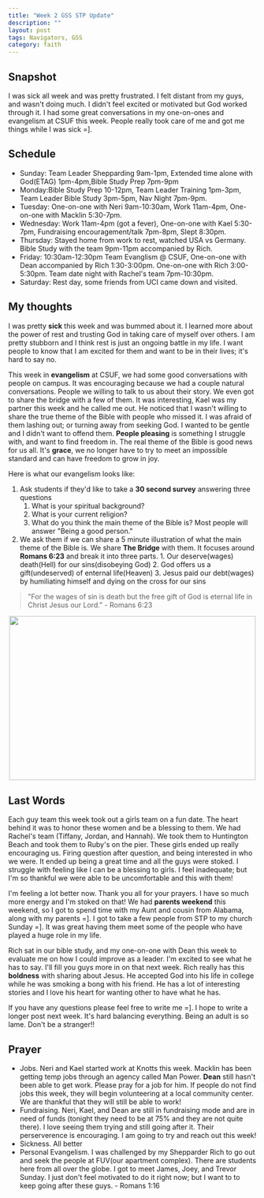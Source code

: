 ```yaml
---
title: "Week 2 GSS STP Update"
description: ""
layout: post
tags: Navigators, GSS
category: faith
---
```


Snapshot
------------
I was sick all week and was pretty frustrated. I felt distant from my guys, and wasn't doing much. I didn't feel excited or motivated but God worked through it. I had some great conversations in my one-on-ones and evangelism at CSUF this week. People really took care of me and got me things while I was sick =].

Schedule
-------------
- Sunday: Team Leader Shepparding 9am-1pm, Extended time alone with God(ETAG) 1pm-4pm,Bible Study Prep 7pm-9pm
- Monday:Bible Study Prep 10-12pm, Team Leader Training 1pm-3pm, Team Leader Bible Study 3pm-5pm, Nav Night 7pm-9pm.
- Tuesday: One-on-one with Neri 9am-10:30am, Work 11am-4pm, One-on-one with Macklin 5:30-7pm.
- Wednesday: Work 11am-4pm (got a fever), One-on-one with Kael 5:30-7pm, Fundraising encouragement/talk 7pm-8pm, Slept 8:30pm. 
- Thursday: Stayed home from work to rest, watched USA vs Germany. Bible Study with the team 9pm-11pm accompanied by Rich.
- Friday: 10:30am-12:30pm Team Evanglism @ CSUF, One-on-one with Dean accompanied by Rich 1:30-3:00pm. One-on-one with Rich 3:00-5:30pm. Team date night with Rachel's team 7pm-10:30pm. 
- Saturday: Rest day, some friends from UCI came down and visited.
	
My thoughts
-------------
I was pretty **sick** this week and was bummed about it. I learned more about the power of rest and trusting God in taking care of myself over others. I am pretty stubborn and I think rest is just an ongoing battle in my life. I want people to know that I am excited for them and want to be in their lives; it's hard to say no.

This week in **evangelism** at CSUF, we had some good conversations with people on campus. It was encouraging because we had a couple natural conversations. People we willing to talk to us about their story. We even got to share the bridge with a few of them. It was interesting,  Kael was my partner this week and he called me out. He noticed that I wasn't willing to share the true theme of the Bible with people who missed it. I was afraid of them lashing out; or turning away from seeking God. I wanted to be gentle and I didn't want to offend them. **People pleasing** is something I struggle with, and want to find freedom in. The real theme of the Bible is good news for us all. It's **grace**, we no longer have to try to meet an impossible standard and can have freedom to grow in joy.

Here is what our evangelism looks like:

1. Ask students if they'd like to take a **30 second survey** answering three questions
	1. What is your spiritual background?
	2. What is your current religion?
	3. What do you think the main theme of the Bible is? Most people will answer "Being a good person." 
2. We ask them if we can share a 5 minute illustration of what the main theme of the Bible is.
	We share **The Bridge** with them. It focuses around **Romans 6:23** and break it into three parts.
		1. Our deserve(wages) death(Hell) for our sins(disobeying God)
		2. God offers us a gift(undeserved) of enternal life(Heaven)
		3. Jesus paid our debt(wages) by humiliating himself and dying on the cross for our sins
> "For the wages of sin is death but the free gift of God is eternal life in Christ Jesus our Lord." - Romans 6:23		

<div style="text-align:center"><img src="https://farm6.staticflickr.com/5508/14375625257_f00c837375.jpg" width="500" height="333" align="center"></div>

Last Words
-------------
Each guy team this week took out a girls team on a fun date. The heart behind it was to honor these women and be a blessing to them. We had Rachel's team (Tiffany, Jordan, and Hannah). We took them to Huntington Beach and took them to Ruby's on the pier. These girls ended up really encouraging us. Firing question after question, and being interested in who we were. It ended up being a great time and all the guys were stoked. I struggle with feeling like I can be a blessing to girls. I feel inadequate; but I'm so thankful we were able to be uncomfortable and this with them!


I'm feeling a lot better now. Thank you all for your prayers. I have so much more energy and I'm stoked on that! We had **parents weekend** this weekend, so I got to spend time with my Aunt and cousin from Alabama, along with my parents =]. I got to take a few people from STP to my church Sunday =]. It was great having them meet some of the people who have played a huge role in my life.

Rich sat in our bible study, and my one-on-one with Dean this week to evaluate me on how I could improve as a leader. I'm excited to see what he has to say. I'll fill you guys more in on that next week. Rich really has this **boldness** with sharing about Jesus. He accepted God into his life in college while he was smoking a bong with his friend. He has a lot of interesting stories and I love his heart for wanting other to have what he has.

If you have any questions please feel free to write me =]. I hope to write a longer post next week. It's hard balancing everything. Being an adult is so lame. Don't be a stranger!!

Prayer
-------------

- Jobs. Neri and Kael started work at Knotts this week. Macklin has been getting temp jobs through an agency called Man Power. **Dean** still hasn't been able to get work. Please pray for a job for him. If people do not find jobs this week, they will begin volunteering at a local community center. We are thankful that they will still be able to work!
- Fundraising. Neri, Kael, and Dean are still in fundraising mode and are in need of funds (tonight they need to be at 75% and they are not quite there). I love seeing them trying and still going after it. Their perserverence is encouraging. I am going to try and reach out this week!
- Sickness. All better
- Personal Evangelism. I was challenged by my Shepparder Rich to go out and seek the people at FUV(our apartment complex). There are students here from all over the globe. I got to meet James, Joey, and Trevor Sunday. I just don't feel motivated to do it right now; but I want to to keep going after these guys. - Romans 1:16